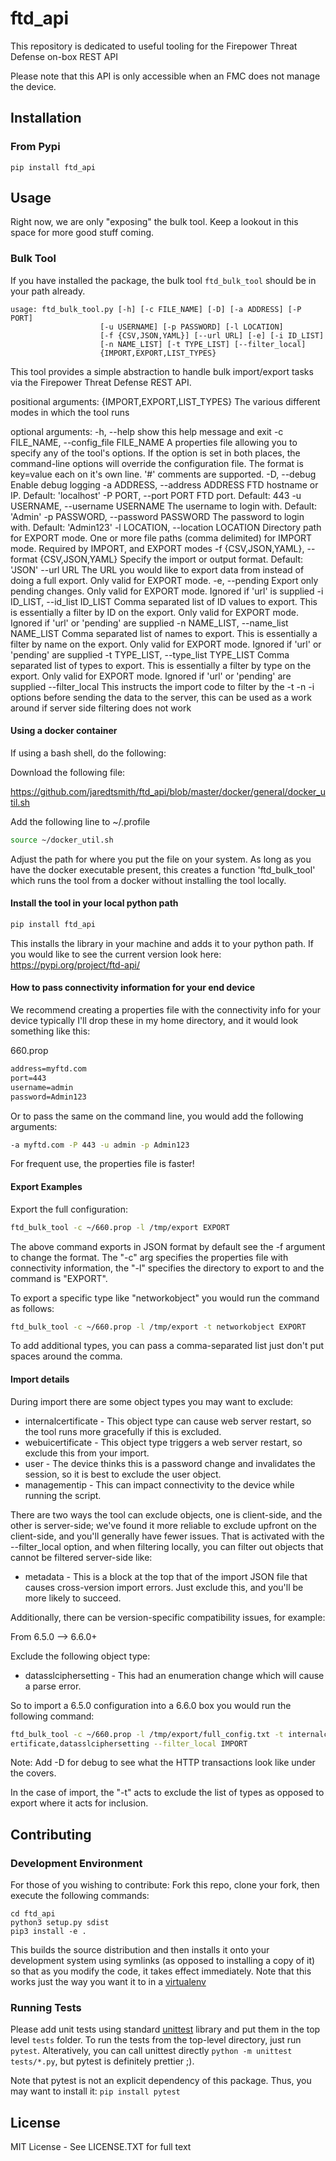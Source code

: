 # ftd_api

This repository is dedicated to useful tooling for the Firepower Threat Defense on-box REST API

Please note that this API is only accessible when an FMC does not manage the device.

## Installation

### From Pypi

`pip install ftd_api`

## Usage

Right now, we are only "exposing" the bulk tool. Keep a lookout in this space for more good stuff coming.

### Bulk Tool

If you have installed the package, the bulk tool `ftd_bulk_tool` should be in your path already.

    usage: ftd_bulk_tool.py [-h] [-c FILE_NAME] [-D] [-a ADDRESS] [-P PORT]
                        [-u USERNAME] [-p PASSWORD] [-l LOCATION]
                        [-f {CSV,JSON,YAML}] [--url URL] [-e] [-i ID_LIST]
                        [-n NAME_LIST] [-t TYPE_LIST] [--filter_local]
                        {IMPORT,EXPORT,LIST_TYPES}

This tool provides a simple abstraction to handle bulk import/export tasks via
the Firepower Threat Defense REST API.

positional arguments:
  {IMPORT,EXPORT,LIST_TYPES}
                        The various different modes in which the tool runs

optional arguments:
  -h, --help            show this help message and exit
  -c FILE_NAME, --config_file FILE_NAME
                        A properties file allowing you to specify any of the
                        tool's options. If the option is set in both places,
                        the command-line options will override the
                        configuration file. The format is key=value each on
                        it's own line. '#' comments are supported.
  -D, --debug           Enable debug logging
  -a ADDRESS, --address ADDRESS
                        FTD hostname or IP. Default: 'localhost'
  -P PORT, --port PORT  FTD port. Default: 443
  -u USERNAME, --username USERNAME
                        The username to login with. Default: 'Admin'
  -p PASSWORD, --password PASSWORD
                        The password to login with. Default: 'Admin123'
  -l LOCATION, --location LOCATION
                        Directory path for EXPORT mode. One or more file paths
                        (comma delimited) for IMPORT mode. Required by IMPORT,
                        and EXPORT modes
  -f {CSV,JSON,YAML}, --format {CSV,JSON,YAML}
                        Specify the import or output format. Default: 'JSON'
  --url URL             The URL you would like to export data from instead of
                        doing a full export. Only valid for EXPORT mode.
  -e, --pending         Export only pending changes. Only valid for EXPORT
                        mode. Ignored if 'url' is supplied
  -i ID_LIST, --id_list ID_LIST
                        Comma separated list of ID values to export. This is
                        essentially a filter by ID on the export. Only valid
                        for EXPORT mode. Ignored if 'url' or 'pending' are
                        supplied
  -n NAME_LIST, --name_list NAME_LIST
                        Comma separated list of names to export. This is
                        essentially a filter by name on the export. Only valid
                        for EXPORT mode. Ignored if 'url' or 'pending' are
                        supplied
  -t TYPE_LIST, --type_list TYPE_LIST
                        Comma separated list of types to export. This is
                        essentially a filter by type on the export. Only valid
                        for EXPORT mode. Ignored if 'url' or 'pending' are
                        supplied
  --filter_local        This instructs the import code to filter by the -t -n
                        -i options before sending the data to the server, this
                        can be used as a work around if server side filtering
                        does not work

#### Using a docker container

If using a bash shell, do the following:

Download the following file:

https://github.com/jaredtsmith/ftd_api/blob/master/docker/general/docker_util.sh

Add the following line to ~/.profile

```bash
source ~/docker_util.sh
```

Adjust the path for where you put the file on your system.  As long as you have the docker executable present, this creates a function 'ftd_bulk_tool' which runs the tool from a docker without installing the tool locally.

#### Install the tool in your local python path

```bash
pip install ftd_api
```

This installs the library in your machine and adds it to your python path.  If you would like to see the current version look here:
https://pypi.org/project/ftd-api/

#### How to pass connectivity information for your end device

We recommend creating a properties file with the connectivity info for your device typically I'll drop these in my home directory, and it would look something like this:

660.prop

```txt
address=myftd.com
port=443
username=admin
password=Admin123
```

Or to pass the same on the command line, you would add the following arguments:

```bash
-a myftd.com -P 443 -u admin -p Admin123
```

For frequent use, the properties file is faster!

#### Export Examples

Export the full configuration:

```bash
ftd_bulk_tool -c ~/660.prop -l /tmp/export EXPORT
```

The above command exports in JSON format by default see the -f argument to change the format.  The "-c" arg specifies the properties file with connectivity information, the "-l" specifies the directory to export to and the command is "EXPORT".

To export a specific type like "networkobject" you would run the command as follows:

```bash
ftd_bulk_tool -c ~/660.prop -l /tmp/export -t networkobject EXPORT
```

To add additional types, you can pass a comma-separated list just don't put spaces around the comma.

#### Import details

During import there are some object types you may want to exclude:

- internalcertificate - This object type can cause web server restart, so the tool runs more gracefully if this is excluded.
- webuicertificate - This object type triggers a web server restart, so exclude this from your import.
- user - The device thinks this is a password change and invalidates the session, so it is best to exclude the user object.
- managementip - This can impact connectivity to the device while running the script.

There are two ways the tool can exclude objects, one is client-side, and the other is server-side; we've found it more reliable to exclude upfront on the client-side, and you'll generally have fewer issues.  That is activated with the --filter_local option, and when filtering locally, you can filter out objects that cannot be filtered server-side like:

- metadata - This is a block at the top that of the import JSON file that causes cross-version import errors.  Just exclude this, and you'll be more likely to succeed.

Additionally, there can be version-specific compatibility issues, for example:

From 6.5.0 --> 6.6.0+

Exclude the following object type:

- datasslciphersetting - This had an enumeration change which will cause a parse error.

So to import a 6.5.0 configuration into a 6.6.0 box you would run the following command:

```bash
ftd_bulk_tool -c ~/660.prop -l /tmp/export/full_config.txt -t internalcertificate,user,metadata,managementip,webuic
ertificate,datasslciphersetting --filter_local IMPORT
```

Note:  Add -D for debug to see what the HTTP transactions look like under the covers.

In the case of import, the "-t" acts to exclude the list of types as opposed to export where it acts for inclusion.

## Contributing

### Development Environment

For those of you wishing to contribute: Fork this repo, clone your fork, then execute the following commands:

    cd ftd_api
    python3 setup.py sdist
    pip3 install -e .

This builds the source distribution and then installs it onto your development system using symlinks (as opposed to installing a copy of it) so that as you modify the code, it takes effect immediately. Note that this works just the way you want it to in a [virtualenv](https://virtualenvwrapper.readthedocs.io/en/latest/)

### Running Tests

Please add unit tests using standard [unittest](https://docs.python.org/3.8/library/unittest.html) library and put them in the top level `tests` folder. To run the tests from the top-level directory, just run `pytest`. Alteratively, you can call unittest directly `python -m unittest tests/*.py`, but pytest is definitely prettier ;).

Note that pytest is not an explicit dependency of this package. Thus, you may want to install it: `pip install pytest`

## License

MIT License - See LICENSE.TXT for full text

